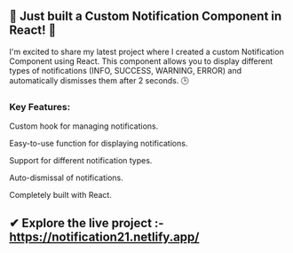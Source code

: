 ## 🚀 Just built a Custom Notification Component in React! 📣

I'm excited to share my latest project where I created a custom Notification Component using React. This component allows you to display different types of notifications (INFO, SUCCESS, WARNING, ERROR) and automatically dismisses them after 2 seconds. 🕒

### Key Features:

Custom hook for managing notifications.

Easy-to-use function for displaying notifications.

Support for different notification types.

Auto-dismissal of notifications.

Completely built with React.

##  ✔ Explore the live project :- https://notification21.netlify.app/
